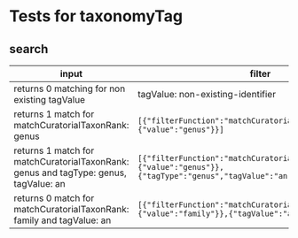 # Tests for taxonomyTag

## search

| input                                                                                | filter                                                                                                              | expectedCount | matchingCatalogNumbers |
| ------------------------------------------------------------------------------------ | ------------------------------------------------------------------------------------------------------------------- | ------------- | ---------------------- |
| returns 0 matching for non existing tagValue                                         | tagValue: non-existing-identifier                                                                                   |               |                        |
| returns 1 match for matchCuratorialTaxonRank: genus                                  | ```[{"filterFunction":"matchCuratorialTaxonRank","input":{"value":"genus"}}]```                                     | 1             | 630096                 |
| returns 1 match for matchCuratorialTaxonRank: genus and tagType: genus, tagValue: an | ```[{"filterFunction":"matchCuratorialTaxonRank","input":{"value":"genus"}},{"tagType":"genus","tagValue":"an"}]``` | 1             | 630096                 |
| returns 0 match for matchCuratorialTaxonRank: family and tagValue: an                | ```[{"filterFunction":"matchCuratorialTaxonRank","input":{"value":"family"}},{"tagValue":"an"}]```                  |               |                        |